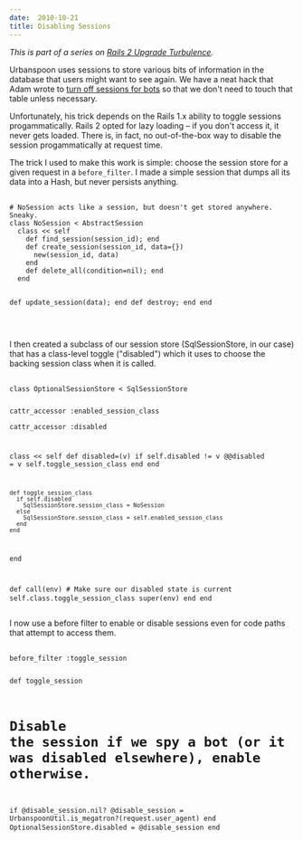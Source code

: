 ```yaml
---
date:  2010-10-21
title: Disabling Sessions
---
```

*This is part of a series on [Rails 2 Upgrade Turbulence](http://threebrothers.org/brendan/blog/rails2-upgrade-turbulence).*

Urbanspoon uses sessions to store various bits of information in the database that users might want to see again. We have a neat hack that Adam wrote to [turn off sessions for bots](http://gurge.com/blog/2007/01/08/turn-off-rails-sessions-for-robots/) so that we don't need to touch that table unless necessary.

Unfortunately, his trick depends on the Rails 1.x ability to toggle sessions progammatically. Rails 2 opted for lazy loading &ndash; if you don't access it, it never gets loaded. There is, in fact, no out-of-the-box way to disable the session progammatically at request time.

The trick I used to make this work is simple: choose the session store for a given request in a `before_filter`. I made a simple session that dumps all its data into a Hash, but never persists anything.

<noscript>
  <pre>
    <code>
# NoSession acts like a session, but doesn't get stored anywhere. Sneaky.
class NoSession < AbstractSession
  class << self
    def find_session(session_id); end
    def create_session(session_id, data={})
      new(session_id, data)
    end
    def delete_all(condition=nil); end
  end

  def update_session(data); end
  def destroy; end
end    
    </code>
  </pre>
</noscript>
<script src="http://gist.github.com/653039.js?file=no_session.rb"></script>

I then created a subclass of our session store (SqlSessionStore, in our case) that has a class-level toggle ("disabled") which it uses to choose the backing session class when it is called.


<noscript>
  <pre>
    <code>
class OptionalSessionStore < SqlSessionStore

  cattr_accessor :enabled_session_class  
  cattr_accessor :disabled

  class << self
    def disabled=(v)
      if self.disabled != v
        @@disabled = v
        self.toggle_session_class
      end
    end

    def toggle_session_class
      if self.disabled
        SqlSessionStore.session_class = NoSession
      else
        SqlSessionStore.session_class = self.enabled_session_class
      end
    end  
  end
  
  def call(env)
    # Make sure our disabled state is current
    self.class.toggle_session_class
    super(env)
  end
end
    </code>
  </pre>
</noscript>
<script src="http://gist.github.com/653053.js?file=optional_session_store.rb"></script>

I now use a before filter to enable or disable sessions even for code paths that attempt to access them.

<noscript>
  <pre>
    <code>
before_filter :toggle_session

def toggle_session    
  # Disable the session if we spy a bot (or it was disabled elsewhere), enable otherwise.
  if @disable_session.nil?
    @disable_session = UrbanspoonUtil.is_megatron?(request.user_agent)
  end
  OptionalSessionStore.disabled = @disable_session
end
    </code>
  </pre>
</noscript>
<script src="http://gist.github.com/653049.js?file=toggle_session.rb"></script>

